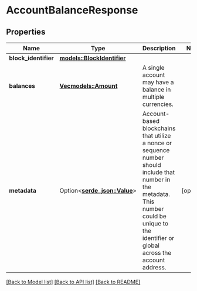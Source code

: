 # AccountBalanceResponse

## Properties

Name | Type | Description | Notes
------------ | ------------- | ------------- | -------------
**block_identifier** | [**models::BlockIdentifier**](BlockIdentifier.md) |  | 
**balances** | [**Vec<models::Amount>**](Amount.md) | A single account may have a balance in multiple currencies.  | 
**metadata** | Option<[**serde_json::Value**](.md)> | Account-based blockchains that utilize a nonce or sequence number should include that number in the metadata. This number could be unique to the identifier or global across the account address.  | [optional]

[[Back to Model list]](../README.md#documentation-for-models) [[Back to API list]](../README.md#documentation-for-api-endpoints) [[Back to README]](../README.md)


